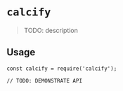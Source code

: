 # `calcify`

> TODO: description

## Usage

```
const calcify = require('calcify');

// TODO: DEMONSTRATE API
```
